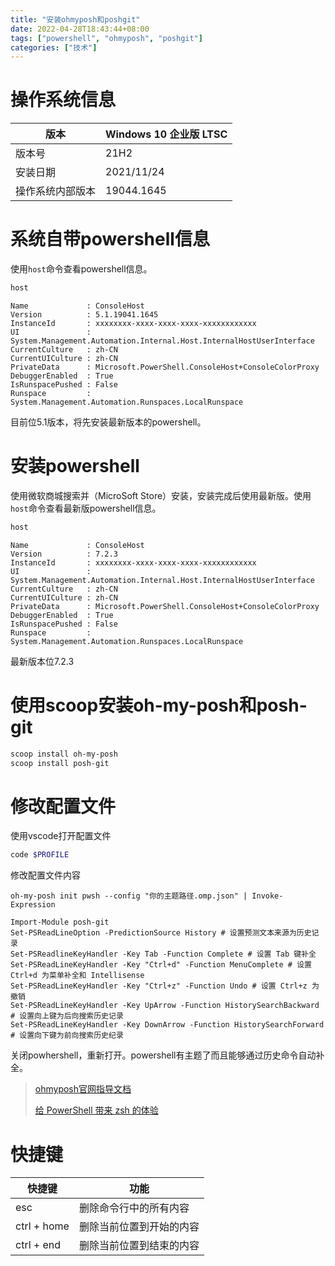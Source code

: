 ```yaml
---
title: "安装ohmyposh和poshgit"
date: 2022-04-28T18:43:44+08:00
tags: ["powershell", "ohmyposh", "poshgit"]
categories: ["技术"]
---
```


# 操作系统信息

| 版本             | Windows 10 企业版 LTSC |
| ---------------- | ---------------------- |
| 版本号           | 21H2                   |
| 安装日期         | ‎2021/‎11/‎24             |
| 操作系统内部版本 | 19044.1645             |

# 系统自带powershell信息

使用`host`命令查看powershell信息。

```powershell
host
```

```
Name             : ConsoleHost
Version          : 5.1.19041.1645
InstanceId       : xxxxxxxx-xxxx-xxxx-xxxx-xxxxxxxxxxxx
UI               : System.Management.Automation.Internal.Host.InternalHostUserInterface
CurrentCulture   : zh-CN
CurrentUICulture : zh-CN
PrivateData      : Microsoft.PowerShell.ConsoleHost+ConsoleColorProxy
DebuggerEnabled  : True
IsRunspacePushed : False
Runspace         : System.Management.Automation.Runspaces.LocalRunspace
```

目前位5.1版本，将先安装最新版本的powershell。

# 安装powershell

使用微软商城搜索并（MicroSoft Store）安装，安装完成后使用最新版。使用`host`命令查看最新版powershell信息。

```powershell
host
```

```
Name             : ConsoleHost
Version          : 7.2.3
InstanceId       : xxxxxxxx-xxxx-xxxx-xxxx-xxxxxxxxxxxx
UI               : System.Management.Automation.Internal.Host.InternalHostUserInterface
CurrentCulture   : zh-CN
CurrentUICulture : zh-CN
PrivateData      : Microsoft.PowerShell.ConsoleHost+ConsoleColorProxy
DebuggerEnabled  : True
IsRunspacePushed : False
Runspace         : System.Management.Automation.Runspaces.LocalRunspace
```

最新版本位7.2.3

# 使用scoop安装oh-my-posh和posh-git

```powershell
scoop install oh-my-posh
scoop install posh-git
```

# 修改配置文件

使用vscode打开配置文件

```powershell
code $PROFILE
```

修改配置文件内容

```
oh-my-posh init pwsh --config "你的主题路径.omp.json" | Invoke-Expression

Import-Module posh-git
Set-PSReadLineOption -PredictionSource History # 设置预测文本来源为历史记录
Set-PSReadlineKeyHandler -Key Tab -Function Complete # 设置 Tab 键补全
Set-PSReadLineKeyHandler -Key "Ctrl+d" -Function MenuComplete # 设置 Ctrl+d 为菜单补全和 Intellisense
Set-PSReadLineKeyHandler -Key "Ctrl+z" -Function Undo # 设置 Ctrl+z 为撤销
Set-PSReadLineKeyHandler -Key UpArrow -Function HistorySearchBackward # 设置向上键为后向搜索历史记录
Set-PSReadLineKeyHandler -Key DownArrow -Function HistorySearchForward # 设置向下键为前向搜索历史纪录
```

关闭powhershell，重新打开。powershell有主题了而且能够通过历史命令自动补全。

> [ohmyposh官网指导文档](https://ohmyposh.dev/docs/installation/windows)
>
> [给 PowerShell 带来 zsh 的体验](https://zhuanlan.zhihu.com/p/137251716)

# 快捷键

| 快捷键      | 功能                     |
| ----------- | ------------------------ |
| esc         | 删除命令行中的所有内容   |
| ctrl + home | 删除当前位置到开始的内容 |
| ctrl + end  | 删除当前位置到结束的内容 |
